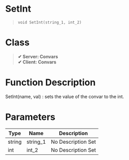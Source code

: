 # SetInt
> `void SetInt(string_1, int_2)`
# Class
> __✔ Server: Convars__  
> __✔ Client: Convars__  
# Function Description
SetInt(name, val) : sets the value of the convar to the int.
# Parameters
Type|Name|Description
--|--|--
string|string_1|No Description Set
int|int_2|No Description Set
